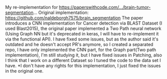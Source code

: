 My re-implementation for https://paperswithcode.com/.../brain-tumor-segmentation...
Original implementation: https://github.com/naldeborgh7575/brain_segmentation
The paper introduces a CNN implementation for Cancer detection via BLAST Dataset (I used Blast2015), the original paper implemented a Two Path neural network (Using Graph NN but it's deprecated in keras, I will have to re-implement it via the functional API).
I have fixed some issues,  but as the author said it's outdated and he doesn't accept PR's anymore, so I created a separated repo, I have only implemented the CNN part, for the Graph part(Two path implementation), I'm still studying it, but I have fixed issues in Patching, also I think that I work on a different Dataset so I tuned the code to the data set I have.
*I don't have any rights for this implementation, I just fixed the issues in the original one.
